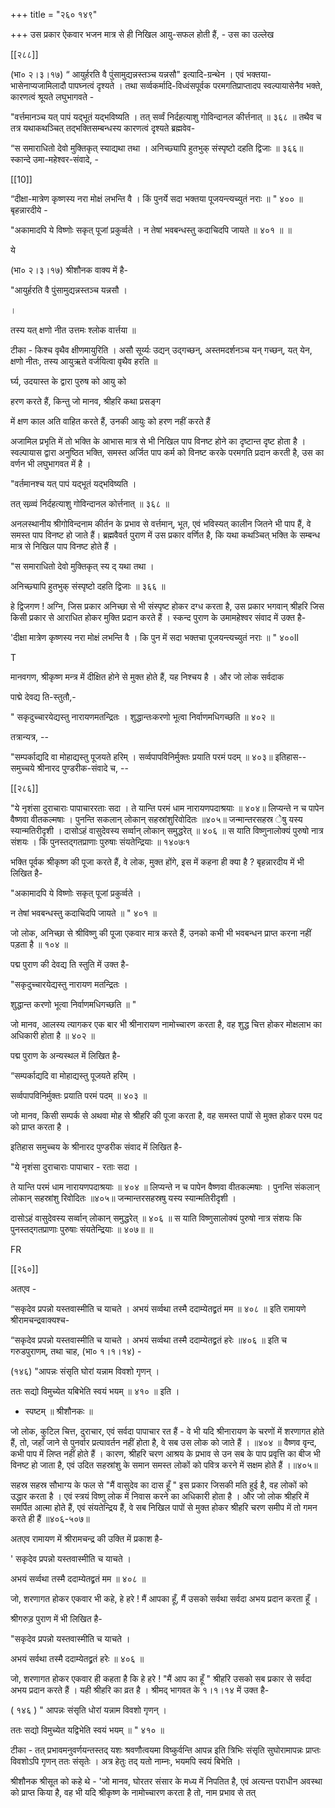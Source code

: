 +++
title = "२६० १४९"

+++
उस प्रकार ऐकवार भजन मात्र से ही निखिल आयु-सफल होती हैं, - उस का उल्लेख 

[[२८८]] 

(भा० २।३।१७) “ आयुर्हरति वै पुंसामुद्यन्नस्तञ्च यन्नसौ" इत्यादि-ग्रन्थेन । एवं भक्तया- भासेनाप्यजामिलादौ पापघ्नत्वं दृश्यते । तथा सर्व्वकर्मादि-विध्वंसपूर्वक परमगतिप्राप्तादप स्वल्पायासेनैव भक्ते, कारणत्वं श्रूयते लघुभागवते - 


"वर्त्तमानञ्च यत् पापं यद्भूतं यद्भविष्यति । तत् सर्व्वं निर्दहत्याशु गोविन्दानल कीर्त्तनात् ॥ ३६८ ॥ तथैव च तत्र यथाकथञ्चित् तद्भक्तिसम्बन्धस्य कारणत्वं दृश्यते ब्रह्मवेव- 

“स समाराधितो देवो मुक्तिकृत् स्याद्यथा तथा । अनिच्छ्यापि हुतभुक् संस्पृष्टो दहति द्विजाः ॥ ३६६॥ स्कान्दे उमा-महेश्वर-संवादे, - 

[[10]]

“दीक्षा-मात्रेण कृष्णस्य नरा मोक्षं लभन्ति वै । किं पुनर्ये सदा भक्तया पूजयन्त्यच्युतं नराः ॥ " ४०० ॥ बृहन्नारदीये - 

"अकामादपि ये विष्णोः सकृत् पूजां प्रकुर्व्वते । न तेषां भवबन्धस्तु कदाचिदपि जायते ॥ ४०१ ॥ ॥ 

ये 

(भा० २।३।१७) श्रीशौनक वाक्य में है- 

"आयुर्हरति वै पुंसामुद्यन्नस्तञ्च यन्नसौ । 

। 

तस्य यत् क्षणो नीत उत्तमः श्लोक वार्त्तया ॥ 

टीका - किश्च वृथैव क्षीणमायुरिति । असौ सूर्य्यः उद्यन् उद्गच्छन्, अस्तमदर्शनञ्च यन् गच्छन्, यत् येन, क्षणो नीतः, तस्य आयुऋते वर्जयित्वा वृथैव हरति ॥ 

र्घ्य, उदयास्त के द्वारा पुरुष को आयु को 

हरण करते हैं, किन्तु जो मानव, श्रीहरि कथा प्रसङ्ग 

में क्षण काल अति वाहित करते हैं, उनकी आयुः को हरण नहीं करते हैं 

अजामिल प्रभृति में तो भक्ति के आभास मात्र से भी निखिल पाप विनष्ट होने का दृष्टान्त दृष्ट होता है । स्वल्पायास द्वारा अनुष्ठित भक्ति, समस्त अर्जित पाप कर्म को विनष्ट करके परमगति प्रदान करती है, उस का वर्णन भी लघुभागवत में है । 

"वर्तमानश्च यत् पापं यद्भूतं यद्भविष्यति । 

तत् सव्र्व्वं निर्दहत्याशु गोविन्दानल कोर्त्तनात् ॥ ३६८ ॥ 

अनलस्थानीय श्रीगोविन्दनाम कीर्तन के प्रभाव से वर्त्तमान्, भूत, एवं भविस्यत् कालीन जितने भी पाप हैं, वे समस्त पाप विनष्ट हो जाते हैं। ब्रह्मवैवर्त पुराण में उस प्रकार वर्णित है, कि यथा कथञ्चित् भक्ति के सम्बन्ध मात्र से निखिल पाप विनष्ट होते हैं । 

"स समाराधितो देवो मुक्तिकृत् स्य द् यथा तथा । 

अनिच्छ्यापि हुतभुक् संस्पृष्टो दहति द्विजाः ॥ ३६६ ॥ 

हे द्विजगण ! अग्नि, जिस प्रकार अनिच्छा से भी संस्पृष्ट होकर दग्ध करता है, उस प्रकार भगवान् श्रीहरि जिस किसी प्रकार से आराधित होकर मुक्ति प्रदान करते हैं । स्कन्द पुराण के उमामहेश्वर संवाद में उक्त है- 

'दीक्षा मात्रेण कृष्णस्य नरा मोक्षं लभन्ति वै । कि पुन में सदा भक्तचा पूजयन्त्यच्युतं नराः ॥ " ४००ll 

T 

मानवगण, श्रीकृष्ण मन्त्र में दीक्षित होने से मुक्त होते हैं, यह निश्चय है । और जो लोक सर्वदाक 



पाद्मे देवद्य ति-स्तुतौ,- 

" सकृदुच्चारयेद्यस्तु नारायणमतन्द्रितः । शुद्धान्तःकरणो भूत्वा निर्वाणमधिगच्छति ॥ ४०२ ॥ 

तत्रान्यत्र, -- 

"सम्पर्काद्यदि वा मोहाद्यस्तु पूजयते हरिम् । सर्व्वपापविनिर्मुक्तः प्रयाति परमं पदम् ॥ ४०३॥ इतिहास--समुच्चये श्रीनारद पुण्डरीक-संवादे च, -- 

[[२८६]]

"ये नृशंसा दुराचाराः पापाचाररताः सदा । ते यान्ति परमं धाम नारायणपदाश्रयाः ॥ ४०४॥ लिप्यन्ते न च पापेन वैष्णवा वीतकल्मषाः । पुनन्ति सकलान् लोकान् सहस्रांशुरिवोदितः ॥४०५॥ जन्मान्तरसहस्र ेषु यस्य स्यान्मतिरीदृशी । दासोऽहं वासुदेवस्य सर्व्वान् लोकान् समुद्धरेत् ॥ ४०६ ॥ स याति विष्णुनालोक्यं पुरुषो नात्र संशयः । किं पुनस्तद्गतप्राणाः पुरुषाः संयतेन्द्रियाः ॥ १४०७ः१ 

भक्ति पूर्वक श्रीकृष्ण की पूजा करते हैं, वे लोक, मुक्त होंगे, इस में कहना ही क्या है ? बृहन्नारदीय में भी लिखित है- 

"अकामादपि ये विष्णोः सकृत् पूजां प्रकुर्व्वते । 

न तेषां भवबन्धस्तु कदाचिदपि जायते ॥ " ४०१ ॥ 

जो लोक, अनिच्छा से श्रीविष्णु की पूजा एकवार मात्र करते हैं, उनको कभी भी भवबन्धन प्राप्त करना नहीं पड़ता है ॥ १०४ ॥ 

पद्म पुराण की देवद्य ति स्तुति में उक्त है- 

"सकृदुच्चारयेद्यस्तु नारायण मतन्द्रितः । 

शुद्धान्त करणो भूत्वा निर्वाणमधिगच्छति ॥ " 

जो मानव, आलस्य त्यागकर एक बार भी श्रीनारायण नामोच्चारण करता है, वह शुद्ध चित्त होकर मोक्षलाभ का अधिकारी होता है ॥ ४०२ ॥ 

पद्म पुराण के अन्यस्थल में लिखित है- 

“सम्पर्काद्यदि वा मोहाद्यस्तु पूजयते हरिम् । 

सर्व्वपापविनिर्मुक्तः प्रयाति परमं पदम् ॥ ४०३ ॥ 

जो मानव, किसी सम्पर्क से अथवा मोह से श्रीहरि की पूजा करता है, वह समस्त पापों से मुक्त होकर परम पद को प्राप्त करता है । 

इतिहास समुच्चय के श्रीनारद पुण्डरीक संवाद में लिखित है- 

"ये नृशंसा दुराचाराः पापाचार - रताः सदा । 

ते यान्ति परमं धाम नारायणपदाश्रयाः ॥ ४०४ ॥ लिप्यन्ते न च पापेन वैष्णवा वीतकल्मषाः । पुनन्ति संकलान् लोकान् सहस्रांशु रिवोदितः ॥४०५॥ जन्मान्तरसहस्रषु यस्य स्यान्मतिरीदृशी । 

दासोऽहं वासुदेवस्य सर्व्वान् लोकान् समुद्धरेत् ॥ ४०६ ॥ स याति विष्णुसालोक्यं पुरुषो नात्र संशयः कि पुनस्तद्गतप्राणाः पुरुषाः संयतेन्द्रियाः ॥ ४०७॥ ॥ 

FR 

[[२६०]] 

अतएव - 



“सकृदेव प्रपन्नो यस्तवास्मीति च याचते । अभयं सर्व्वथा तस्मै ददाम्येतद्व्रतं मम ॥ ४०८ ॥ इति रामायणे श्रीरामचन्द्रवाक्यश्च- 

“सकृदेव प्रपन्नो यस्तवास्मीति च याचते । अभयं सर्व्वथा तस्मै ददाम्येतद्व्रतं हरेः ॥४०६ ॥ इति च गरुडपुराणम्, तथा चाह, (भा० १।१।१४) - 

(१४६) "आपन्नः संसृति घोरां यन्नाम विवशो गृणन् । 

ततः सद्यो विमुच्येत यबिभेति स्वयं भयम् ॥ ४१० ॥ इति । 

- स्पष्टम् ॥ श्रीशौनकः ॥ 

जो लोक, कुटिल चित्त, दुराचार, एवं सर्वदा पापाचार रत हैं - वे भी यदि श्रीनारायण के चरणों में शरणागत होते हैं, तो, जहाँ जाने से पुनर्वार प्रत्यावर्तन नहीं होता है, वे सब उस लोक को जाते हैं । ॥४०४ ॥ वैष्णव वृन्द, कभी पाप में लिप्त नहीं होते हैं । कारण, श्रीहरि चरण आश्रय के प्रभाव से उन सब के पाप प्रवृत्ति का बीज भी विनष्ट हो जाता है, एवं उदित सहस्रांशु के समान समस्त लोकों को पवित्र करने में सक्षम होते हैं ।॥४०५॥ 

सहस्र सहस्र सौभाग्य के फल से "मैं वासुदेव का दास हूँ " इस प्रकार जिसकी मति हुई है, वह लोकों को उद्धार करता है । एवं स्त्रयं विष्णु लोक में निवास करने का अधिकारी होता है । और जो लोक श्रीहरि में समर्पित आत्मा होते हैं, एवं संयतेन्द्रिय हैं, वे सब निखिल पापों से मुक्त होकर श्रीहरि चरण समीप में तो गमन करते ही हैं ॥४०६-५०७॥ 

अतएव रामायण में श्रीरामचन्द्र की उक्ति में प्रकाश है- 

' सकृदेव प्रपन्नो यस्तवास्मीति च याचते । 

अभयं सर्व्वथा तस्मै ददाम्येतद्व्रतं मम ॥ ४०८ ॥ 

जो, शरणागत होकर एकवार भी कहे, हे हरे ! मैं आपका हूँ, मैं उसको सर्वथा सर्वदा अभय प्रदान करता हूँ । 

श्रीगरुड़ पुराण में भी लिखित है- 

"सकृदेव प्रपन्नो यस्तवास्मीति च याचते । 

अभयं सर्वथा तस्मै ददाम्येतद्व्रतं हरेः ॥ ४०६ ॥ 

जो, शरणागत होकर एकवार ही कहता है कि हे हरे ! "मैं आप का हूँ " श्रीहरि उसको सब प्रकार से सर्वदा अभय प्रदान करते हैं । यही श्रीहरि का व्रत है । श्रीमद् भागवत के १।१।१४ में उक्त है- 

( १४६ ) " आपन्नः संसृति धोरां यन्नाम विवशो गृणन् । 

ततः सद्यो विमुच्येत यद्विभेति स्वयं भयम् ॥ " ४१० ॥ 

टीका - तत् प्रभावमनुवर्णयन्तस्तद् यशः श्रवणौत्वयमा विष्कुर्वन्ति आपन्न इति त्रिभिः संसृति सुघोरामापन्नः प्राप्तः विवशोऽपि गृणन् ततः संसृतेः । अत्र हेतुः तद् यतो नाम्नः, भयमपि स्वयं बिभेति । 

श्रीशौनक श्रीसूत को कहे थे - 'जो मानव, घोरतर संसार के मध्य में निपतित है, एवं अत्यन्त पराधीन अवस्था को प्राप्त किया है, वह भी यदि श्रीकृष्ण के नामोच्चारण करता है तो, नाम प्रभाव से तत् 


